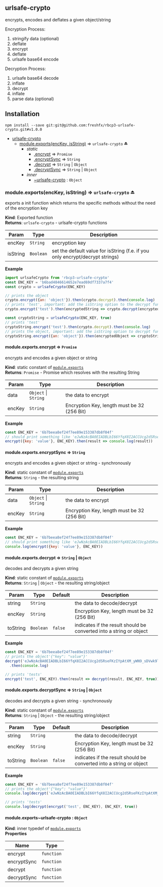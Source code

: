 <a name="module_urlsafe-crypto"></a>

## urlsafe-crypto
encrypts, encodes and deflates a given object/string

Encryption Process:
 1. stringify data (optional)
 2. deflate
 3. encrypt
 4. deflate
 5. urlsafe base64 encode

Decryption Process:
 1. urlsafe base64 decode
 2. inflate
 3. decrypt
 4. inflate
 5. parse data (optional)

## Installation
`npm install --save git:git@github.com:freshfx/rbcp3-urlsafe-crypto.git#v1.0.0`


* [urlsafe-crypto](#module_urlsafe-crypto)
    * [module.exports(encKey, isString)](#exp_module_urlsafe-crypto--module.exports) ⇒ <code>urlsafe-crypto</code> ⏏
        * _static_
            * [.encrypt](#module_urlsafe-crypto--module.exports.encrypt) ⇒ <code>Promise</code>
            * [.encryptSync](#module_urlsafe-crypto--module.exports.encryptSync) ⇒ <code>String</code>
            * [.decrypt](#module_urlsafe-crypto--module.exports.decrypt) ⇒ <code>String</code> \| <code>Object</code>
            * [.decryptSync](#module_urlsafe-crypto--module.exports.decryptSync) ⇒ <code>String</code> \| <code>Object</code>
        * _inner_
            * [~urlsafe-crypto](#module_urlsafe-crypto--module.exports..urlsafe-crypto) : <code>Object</code>

<a name="exp_module_urlsafe-crypto--module.exports"></a>

### module.exports(encKey, isString) ⇒ <code>urlsafe-crypto</code> ⏏
exports a init function which returns the specific methods
without the need of the encryption key

**Kind**: Exported function  
**Returns**: <code>urlsafe-crypto</code> - urlsafe-crypto functions  

| Param | Type | Description |
| --- | --- | --- |
| encKey | <code>String</code> | encryption key |
| isString | <code>Boolean</code> | set the default value for isString (f.e. if you only encrypt/decrypt strings) |

**Example**  
```js
import urlsafeCrypto from 'rbcp3-urlsafe-crypto'
const ENC_KEY = 'b6bad4846614652e7ead69df7337a7f4'
const crypto = urlsafeCrypto(ENC_KEY)

// prints the object
crypto.encrypt({an: 'object'}).then(crypto.decrypt).then(console.log)
// prints 'test', important: add the isString option to the decrypt function
crypto.encrypt('test').then(encryptedString => crypto.decrypt(encryptedString, true)).then(console.log)

const cryptoString = urlsafeCrypto(ENC_KEY, true)
// prints 'test'
cryptoString.encrypt('test').then(crypto.decrypt).then(console.log)
// prints the object, important: add the isString option to decrypt function
cryptoString.encrypt({an: 'object'}).then(encryptedObject => cryptoString.decrypt(encryptedObject, false)).then(console.log)
```
<a name="module_urlsafe-crypto--module.exports.encrypt"></a>

#### module.exports.encrypt ⇒ <code>Promise</code>
encrypts and encodes a given object or string

**Kind**: static constant of [<code>module.exports</code>](#exp_module_urlsafe-crypto--module.exports)  
**Returns**: <code>Promise</code> - Promise which resolves with the resulting String  

| Param | Type | Description |
| --- | --- | --- |
| data | <code>Object</code> \| <code>String</code> | the data to encrypt |
| encKey | <code>String</code> | Encryption Key, length must be 32 (256 Bit) |

**Example**  
```js
const ENC_KEY = '6b7beea8ef24f7ee89e153387db8f04f'
// should print something like 'eJwNzAcBA0EIADBLbI66YfqX8I2ACCUcg2dSRseFKzIYpAtXM_yWN9_sDVwk9lxORTkS6op3FHdJdOmqnTI1rbrJP-FnD-wDMqcaoQ'
encrypt({key: 'value'}, ENC_KEY).then(result => console.log(result))
```
<a name="module_urlsafe-crypto--module.exports.encryptSync"></a>

#### module.exports.encryptSync ⇒ <code>String</code>
encrypts and encodes a given object or string - synchronously

**Kind**: static constant of [<code>module.exports</code>](#exp_module_urlsafe-crypto--module.exports)  
**Returns**: <code>String</code> - the resulting string  

| Param | Type | Description |
| --- | --- | --- |
| data | <code>Object</code> \| <code>String</code> | the data to encrypt |
| encKey | <code>String</code> | Encryption Key, length must be 32 (256 Bit) |

**Example**  
```js
const ENC_KEY = '6b7beea8ef24f7ee89e153387db8f04f'
// should print something like 'eJwNzAcBA0EIADBLbI66YfqX8I2ACCUcg2dSRseFKzIYpAtXM_yWN9_sDVwk9lxORTkS6op3FHdJdOmqnTI1rbrJP-FnD-wDMqcaoQ'
console.log(encrypt({key: 'value'}, ENC_KEY))
```
<a name="module_urlsafe-crypto--module.exports.decrypt"></a>

#### module.exports.decrypt ⇒ <code>String</code> \| <code>Object</code>
decodes and decrypts a given string

**Kind**: static constant of [<code>module.exports</code>](#exp_module_urlsafe-crypto--module.exports)  
**Returns**: <code>String</code> \| <code>Object</code> - the resulting string/object  

| Param | Type | Default | Description |
| --- | --- | --- | --- |
| string | <code>String</code> |  | the data to decode/decrypt |
| encKey | <code>String</code> |  | Encryption Key, length must be 32 (256 Bit) |
| toString | <code>Boolean</code> | <code>false</code> | indicates if the result should be converted into a string or object |

**Example**  
```js
const ENC_KEY = '6b7beea8ef24f7ee89e153387db8f04f'
// prints the object'{"key": "value"}'
decrypt('eJwNzAcBA0EIADBLbI66YfqX8I2ACCUcg2dSRseFKzIYpAtXM_yWN9_sDVwk9lxORTkS6op3FHdJdOmqnTI1rbrJP-FnD-wDMqcaoQ', ENC_KEY)
  .then(console.log)

// prints 'tests'
encrypt('test', ENC_KEY).then(result => decrypt(result, ENC_KEY, true)).then(console.log)
```
<a name="module_urlsafe-crypto--module.exports.decryptSync"></a>

#### module.exports.decryptSync ⇒ <code>String</code> \| <code>Object</code>
decodes and decrypts a given string - synchronously

**Kind**: static constant of [<code>module.exports</code>](#exp_module_urlsafe-crypto--module.exports)  
**Returns**: <code>String</code> \| <code>Object</code> - the resulting string/object  

| Param | Type | Default | Description |
| --- | --- | --- | --- |
| string | <code>String</code> |  | the data to decode/decrypt |
| encKey | <code>String</code> |  | Encryption Key, length must be 32 (256 Bit) |
| toString | <code>Boolean</code> | <code>false</code> | indicates if the result should be converted into a string or object |

**Example**  
```js
const ENC_KEY = '6b7beea8ef24f7ee89e153387db8f04f'
// prints the object'{"key": "value"}'
console.log(decrypt('eJwNzAcBA0EIADBLbI66YfqX8I2ACCUcg2dSRseFKzIYpAtXM_yWN9_sDVwk9lxORTkS6op3FHdJdOmqnTI1rbrJP-FnD-wDMqcaoQ', ENC_KEY))

// prints 'tests'
console.log(decrypt(encrypt('test', ENC_KEY), ENC_KEY, true))
```
<a name="module_urlsafe-crypto--module.exports..urlsafe-crypto"></a>

#### module.exports~urlsafe-crypto : <code>Object</code>
**Kind**: inner typedef of [<code>module.exports</code>](#exp_module_urlsafe-crypto--module.exports)  
**Properties**

| Name | Type |
| --- | --- |
| encrypt | <code>function</code> | 
| encryptSync | <code>function</code> | 
| decrypt | <code>function</code> | 
| decryptSync | <code>function</code> | 

